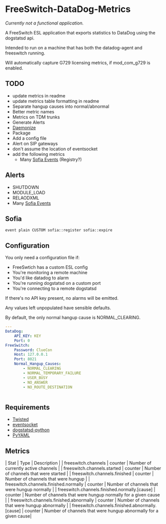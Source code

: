 FreeSwitch-DataDog-Metrics
==========================

*Currently not a functional application.*

A FreeSwitch ESL application that exports statistics to DataDog using the dogstatsd api. 

Intended to run on a machine that has both the datadog-agent and freeswitch running.

Will automatically capture G729 licensing metrics, if mod\_com\_g729 is enabled. 

TODO
----

* update metrics in readme
* update metrics table formatting in readme
* Separate hangup causes into normal/abnormal
* Better metric names
* Metrics on TDM trunks
* Generate Alerts
* [Daemonize](https://github.com/eagafonov/python-twisted-startup-script/blob/master/python-twisted-startup-script) 
* Package
* Add a config file
* Alert on SIP gateways
* don't assume the location of eventsocket
* add the following metrics
	* Many [Sofia Events](http://wiki.freeswitch.org/wiki/Mod_sofia#Custom_Events) (Registry?)


Alerts
------

* SHUTDOWN
* MODULE\_LOAD
* RELAODXML
* Many [Sofia Events](http://wiki.freeswitch.org/wiki/Mod_sofia#Custom_Events)

Sofia
-----

`event plain CUSTOM sofia::register sofia::expire`


Configuration
-------------

You only need a configuration file if:

* FreeSwtich has a custom ESL config
* You're monitoring a remote machine
* You'd like datadog to alarm
* You're running dogstatsd on a custom port
* You're connecting to a remote dogstatsd

If there's no API key present, no alarms will be emitted.

Any values left unpopulated have sensible defaults. 

By default, the only normal hangup cause is NORMAL_CLEARING. 

```yaml
---
DataDog:
    API_KEY: KEY
    Port: 0
FreeSwitch:
    Password: ClueCon
    Host: 127.0.0.1
    Port: 8021
    Normal_Hangup_Causes: 
        - NORMAL_CLEARING
        - NORMAL_TEMPORARY_FAILURE
        - USER_BUSY
        - NO_ANSWER
        - NO_ROUTE_DESTINATION
        
```

Requirements 
------------

* [Twisted](http://twistedmatrix.com/)
* [eventsocket](https://github.com/fiorix/eventsocket)
* [dogstatsd-python](https://github.com/DataDog/dogstatsd-python)
* [PyYAML](http://pyyaml.org)

Metrics
-------

| Stat                                             | Type           | Description  |
| freeswitch.channels                              | counter 		| Number of currently active channels  |
| freeswitch.channels.started                      | counter 		| Number of channels that were started |
| freeswitch.channels.finished                     | counter 		| Number of channels that were hungup  |
| freeswitch.channels.finished.normally            | counter 		| Number of channels that were hungup normally  |
| freeswitch.channels.finished.normally.[cause]    | counter 		| Number of channels that were hungup normally for a given cause  |
| freeswitch.channels.finished.abnormally          | counter 		| Number of channels that were hungup abnormally  |
| freeswitch.channels.finished.abnormally.[cause]  | counter 		| Number of channels that were hungup abnormally for a given cause|
